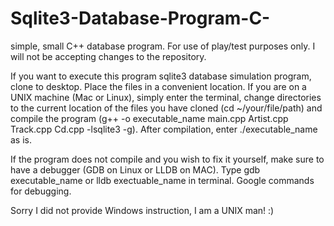 # Sqlite3-Database-Program-C-
simple, small C++ database program. For use of play/test purposes only. I will not be accepting changes to the repository.

If you want to execute this program sqlite3 database simulation program, clone to desktop. Place the files in a convenient location. If you are on a UNIX machine (Mac or Linux), simply enter the terminal, change directories to the current location of the files you have cloned (cd ~/your/file/path) and compile the program (g++ -o executable_name main.cpp Artist.cpp Track.cpp Cd.cpp -lsqlite3 -g). After compilation, enter ./executable_name as is. 

If the program does not compile and you wish to fix it yourself, make sure to have a debugger (GDB on Linux or LLDB on MAC). Type gdb executable_name or lldb exectuable_name in terminal. Google commands for debugging.

Sorry I did not provide Windows instruction, I am a UNIX man! :)
